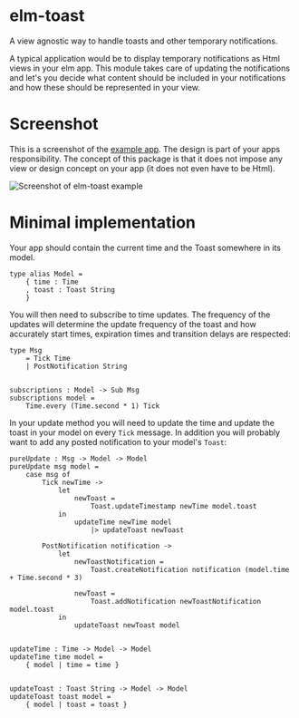 # elm-toast

A view agnostic way to handle toasts and other temporary notifications.

A typical application would be to display temporary notifications as Html views
in your elm app. This module takes care of updating the notifications and let's
you decide what content should be included in your notifications and how these
should be represented in your view.

# Screenshot

This is a screenshot of the [example app](example/Main.elm). The design is part
of your apps responsibility. The concept of this package is that it does not
impose any view or design concept on your app (it does not even have
to be Html).

![Screenshot of elm-toast example](https://github.com/iosphere/elm-logger/raw/master/screenshot.png)

# Minimal implementation

Your app should contain the current time and the Toast somewhere in its model.

    type alias Model =
        { time : Time
        , toast : Toast String
        }

You will then need to subscribe to time updates. The frequency of the updates
will determine the update frequency of the toast and how accurately start times,
expiration times and transition delays are respected:

    type Msg
        = Tick Time
        | PostNotification String


    subscriptions : Model -> Sub Msg
    subscriptions model =
        Time.every (Time.second * 1) Tick

In your update method you will need to update the time and update the toast in
your model on every `Tick` message. In addition you will probably want to add
any posted notification to your model's `Toast`:

    pureUpdate : Msg -> Model -> Model
    pureUpdate msg model =
        case msg of
            Tick newTime ->
                let
                    newToast =
                        Toast.updateTimestamp newTime model.toast
                in
                    updateTime newTime model
                        |> updateToast newToast

            PostNotification notification ->
                let
                    newToastNotification =
                        Toast.createNotification notification (model.time + Time.second * 3)

                    newToast =
                        Toast.addNotification newToastNotification model.toast
                in
                    updateToast newToast model


    updateTime : Time -> Model -> Model
    updateTime time model =
        { model | time = time }


    updateToast : Toast String -> Model -> Model
    updateToast toast model =
        { model | toast = toast }
